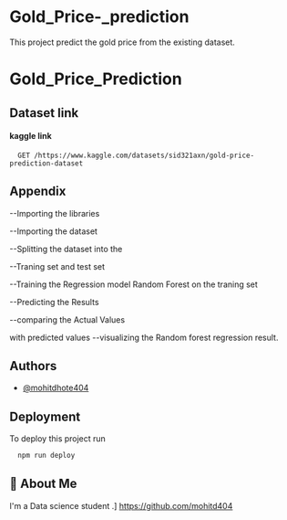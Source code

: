 # Gold_Price-_prediction
This project predict the gold price from the existing dataset.


# Gold_Price_Prediction




## Dataset link

#### kaggle link

```http
  GET /https://www.kaggle.com/datasets/sid321axn/gold-price-prediction-dataset
```


## Appendix

 --Importing the libraries

 --Importing the dataset

 --Splitting the dataset into the

 --Traning set and test set

 --Training the Regression model Random 
  Forest on the traning set

 --Predicting the Results 

 --comparing the Actual Values

  with predicted values
 --visualizing the Random forest regression
   result.


## Authors

- [@mohitdhote404]( https://github.com/mohitd404/CC-AUG-DATA_SCIENCE/tree/main/TASK2-Gold_Price_Prediction)


## Deployment

To deploy this project run

```bash
  npm run deploy
```


## 🚀 About Me
I'm a Data science student .] 
https://github.com/mohitd404

